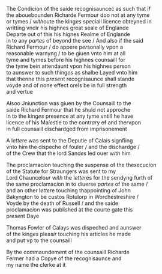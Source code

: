 ---
---
<div><div>
	<p>
		The Condic<i>i</i>on of the saide recognisauncec as such that if
		<br />the abouebounden Richarde Fermour doo not at any tyme
		<br />or tymes / w<i>i</i>t<i>h</i>oute the king<i>es</i> sp<i>ec</i>iall licence obteyned in
		<br />writting vndir his highnes great seale of Englande
		<br />Departe out of this his hignes Realme of Englande
		<br />in to any p<i>ar</i>t<i>es</i> of beyond the see / And also if the said
		<br />Richard Fermour / do appere p<i>er</i>sonally vpon a
		<br />reasonable warnyng / to be giuen vnto him at all
		<br />tyme and tymes before his highnes counsaill for
		<br />the tyme bein attendaunt vpon his highnes p<i>er</i>son
		<br />to aunswer to such thing<i>es</i> as shalbe Layed vnto him
		<br />that thenne this p<i>rese</i>nt recognisaunce shall stande
		<br />voyde and of none effect orels be in full strength
		<br />and vertue
	</p>
      <p>
		Alsoo Jniunction was giuen by the Counsaill to the
		<br />saide Richard Fermour that he shuld not approche
		<br />in to the king<i>es</i> presence at any tyme vntill he have
		<br />licence of his Ma<i>ies</i>tie to the contr<i>ar</i>y <del>of</del> and thervpon
		<br />in full counsaill dischardged from imprisonement
	</p>
      <p>
		A l<i>ette</i>re was sent to the Deputie of Calais signfiing
		<br />vnto him the dispeche of fouler / and the dischardge /
		<br />of the Crew that the lord Sand<i>es</i> led ouer w<i>i</i>t<i>h</i> him
	</p>
      <p>
		The proclamac<i>i</i>on touching the suspense of the thexecuc<i>i</i>on
		<br />of the Statute for Straungers was sent to my
		<br />Lord Chauncelo<i>ur</i> w<i>i</i>t<i>h</i> the l<i>ette</i>res for the sendyng furth of
		<br />the same proclamac<i>i</i>on in to diuerse p<i>ar</i>t<i>es</i> of the same /
		<br />and an other l<i>ette</i>re touching thappointing of John
		<br />Bakyngton to be custos Rotulorp in Worchestreshire /
		<br />Voyde by the death of 			Russell / and the saide
		<br />proclamac<i>i</i>on was published at the courte gate this
		<br />p<i>rese</i>nt Daye
	</p>
      <p>
		Thomas Fowler of Calays was dispeched and aunswer
		<br />of the king<i>es</i> pleas<i>ir</i> touching his articles he made
		<br />and put vp to the counsaill
	</p>
      <p>
		By the co<i>m</i>maundeme<i>n</i>t of the counsaill Richarde
		<br />Fermer had a Copye of the recognisaunce and 
		<br />my name the clerke at it
	</p>
	</div></div>